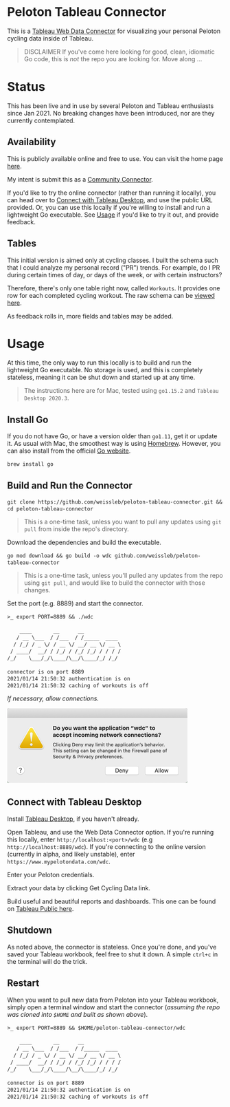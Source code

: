 # Peloton Tableau Connector
This is a [Tableau Web Data Connector](https://tableau.github.io/webdataconnector/#) for visualizing your personal Peloton cycling data inside of Tableau.

> DISCLAIMER
> If you've come here looking for good, clean, idiomatic Go code, this is _not_ the repo you are looking for.  Move along ...

# Status
This has been live and in use by several Peloton and Tableau enthusiasts since Jan 2021.  No breaking changes have been introduced, nor are they currently contemplated.

## Availability
This is publicly available online and free to use.  You can visit the home page [here](https://www.mypelotondata.com).

My intent is submit this as a [Community Connector](https://tableau.github.io/webdataconnector/community/). 

If you'd like to try the online connector (rather than running it locally), you can head over to [Connect with Tableau Desktop](#connect-with-tableau-desktop), and use the public URL provided.  Or, you can use this locally if you're willing to install and run a lightweight Go executable.  See [Usage](#usage) if you'd like to try it out, and provide feedback.

## Tables
This initial version is aimed only at cycling classes.  I built the schema such that I could analyze my personal record ("PR") trends.  For example, do I PR during certain times of day, or days of the week, or with certain instructors?

Therefore, there's only one table right now, called `Workouts`.  It provides one row for each completed cycling workout.  The raw schema can be [viewed here](https://www.mypelotondata.com/home#data).

As feedback rolls in, more fields and tables may be added.

# Usage
At this time, the only way to run this locally is to build and run the lightweight Go executable.  No storage is used, and this is completely stateless, meaning it can be shut down and started up at any time.

> The instructions here are for Mac, tested using `go1.15.2` and `Tableau Desktop 2020.3`.

## Install Go
If you do not have Go, or have a version older than `go1.11`, get it or update it.  As usual with Mac, the smoothest way is using [Homebrew](https://formulae.brew.sh/formula/go).  However, you can also install from the official [Go website](https://golang.org/doc/install).

```shell script
brew install go
```

## Build and Run the Connector
```shell script
git clone https://github.com/weissleb/peloton-tableau-connector.git && cd peloton-tableau-connector
```

> This is a one-time task, unless you want to pull any updates using `git pull` from inside the repo's directory.

Download the dependencies and build the executable.

```shell script
go mod download && go build -o wdc github.com/weissleb/peloton-tableau-connector
```

> This is a one-time task, unless you'll pulled any updates from the repo using `git pull`, and would like to build the connector with those changes.

Set the port (e.g. 8889) and start the connector.

```shell script
>_ export PORT=8889 && ./wdc

    ____       __      __            
   / __ \___  / /___  / /_____  ____
  / /_/ / _ \/ / __ \/ __/ __ \/ __ \
 / ____/  __/ / /_/ / /_/ /_/ / / / /
/_/    \___/_/\____/\__/\____/_/ /_/ 

connector is on port 8889
2021/01/14 21:50:32 authentication is on
2021/01/14 21:50:32 caching of workouts is off
```

_If necessary, allow connections._

![allow](doc-images/allow-connections.png)

## Connect with Tableau Desktop
Install [Tableau Desktop](https://public.tableau.com/en-us/s/download), if you haven't already.

Open Tableau, and use the Web Data Connector option.  If you're running this locally, enter `http://localhost:<port>/wdc` (e.g `http://localhost:8889/wdc`).  If you're connecting to the online version (currently in alpha, and likely unstable), enter `https://www.mypelotondata.com/wdc`.

Enter your Peloton credentials.

Extract your data by clicking Get Cycling Data link.

Build useful and beautiful reports and dashboards.  This one can be found on [Tableau Public here](https://public.tableau.com/profile/brian.weissler#!/vizhome/PelotonPRs/PRsoverTime).

## Shutdown
As noted above, the connector is stateless.  Once you're done, and you've saved your Tableau workbook, feel free to shut it down.  A simple `ctrl+c` in the terminal will do the trick.

## Restart
When you want to pull new data from Peloton into your Tableau workbook, simply open a terminal window and start the connector (_assuming the repo was cloned into `$HOME` and built as shown above_).

```shell script
>_ export PORT=8889 && $HOME/peloton-tableau-connector/wdc 

    ____       __      __            
   / __ \___  / /___  / /_____  ____
  / /_/ / _ \/ / __ \/ __/ __ \/ __ \
 / ____/  __/ / /_/ / /_/ /_/ / / / /
/_/    \___/_/\____/\__/\____/_/ /_/ 

connector is on port 8889
2021/01/14 21:50:32 authentication is on
2021/01/14 21:50:32 caching of workouts is off
```
